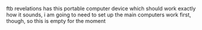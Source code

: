 ftb revelations has this portable computer device which should work exactly how it sounds, i am going to need to set up the main computers work first, though, so this is empty for the moment
